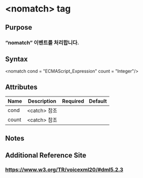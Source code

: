 # \<nomatch> tag
## Purpose 
### “nomatch” 이벤트를 처리합니다.
## Syntax
\<nomatch
cond = "ECMAScript_Expression"
count = "Integer"/>



## Attributes
|Name |Description |Required |Default|
|-----|------------|---------|-------|
|cond |\<catch> 참조 |     |      |
|count|\<catch> 참조 | | |

## Notes

## Additional Reference Site
### https://www.w3.org/TR/voicexml20/#dml5.2.3
